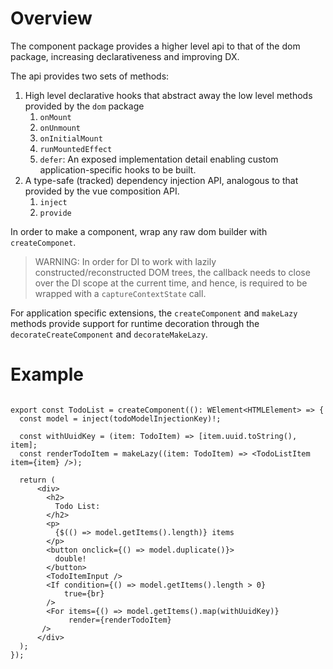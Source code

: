 # Overview

The component package provides a higher level api to that of the dom package, increasing declarativeness and improving DX.  

The api provides two sets of methods:
1. High level declarative hooks that abstract away the low level methods provided by the `dom` package
    1. `onMount`
    2. `onUnmount`
    3. `onInitialMount`
    4. `runMountedEffect`
    5. `defer`: An exposed implementation detail enabling custom application-specific hooks to be built.
2. A type-safe (tracked) dependency injection API, analogous to that provided by the vue composition API.
    1. `inject`
    2. `provide`

In order to make a component, wrap any raw dom builder with `createComponet`.  

> WARNING: In order for DI to work with lazily constructed/reconstructed DOM trees, the callback needs to close over the DI scope at the current time, and hence, is required to be wrapped with a `captureContextState` call.

For application specific extensions, the `createComponent` and `makeLazy` methods provide support for runtime decoration through the `decorateCreateComponent` and `decorateMakeLazy`.

# Example

```tsx

export const TodoList = createComponent((): WElement<HTMLElement> => {
  const model = inject(todoModelInjectionKey)!;

  const withUuidKey = (item: TodoItem) => [item.uuid.toString(), item];
  const renderTodoItem = makeLazy((item: TodoItem) => <TodoListItem item={item} />);

  return (
      <div>
        <h2>
          Todo List:
        </h2>
        <p>
          {$(() => model.getItems().length)} items
        </p>
        <button onclick={() => model.duplicate()}>
          double!
        </button>
        <TodoItemInput />
        <If condition={() => model.getItems().length > 0}
            true={br}
        />
        <For items={() => model.getItems().map(withUuidKey)}
             render={renderTodoItem}
       />
      </div>
  );
});

```
